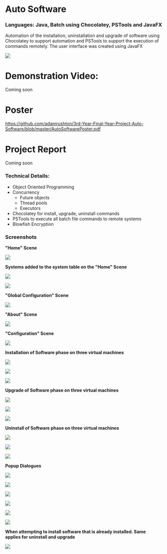 # Auto Software 
### **Languages:** Java, Batch using Chocolatey, PSTools and JavaFX
Automation of the installation, uninstallation and upgrade of software using Chocolatey to support automation and PSTools to support the execution of commands remotely.
The user interface was created using JavaFX

![](images/icon.png)

# Demonstration Video:
Coming soon

# Poster
https://github.com/adamrushton/3rd-Year-Final-Year-Project-Auto-Software/blob/master/AutoSoftwarePoster.pdf

# Project Report
Coming soon

### **Technical Details:**
- Object Oriented Programming
- Concurrency
	- Future objects
	- Thread pools
	- Executors
- Chocolatey for install, upgrade, uninstall commands
- PSTools to execute all batch file commands to remote systems
- Blowfish Encryption

### **Screenshots**

**"Home" Scene**

![](images/HomeScene.png)

**Systems added to the system table on the "Home" Scene**

![](images/SystemStatus1.png)

![](images/SystemStatus2.png)

**"Global Configuration" Scene**

![](images/GlobalConfigurationScene.png)

**"About" Scene**

![](images/AboutScene.png)

**"Configuration" Scene**

![](images/ConfigureScene.png)

**Installation of Software phase on three virtual machines**

![](images/ConfigurationInstall.png)

![](images/ConfigurationInstall2.png)

![](images/ConfigurationInstallFinished.png)

**Upgrade of Software phase on three virtual machines**

![](images/ConfigurationUpgrade.png)

![](images/ConfigurationUpgrade2.png)

![](images/ConfigurationUpgradeFinished.png)


**Uninstall of Software phase on three virtual machines**

![](images/ConfigurationUninstall.png)

![](images/ConfigurationUninstall2.png)

![](images/ConfigurationUninstallFinished.png)

**Popup Dialogues**

![](images/InvalidIP.png)

![](images/IPAlreadyExists.png)

![](images/ConfigureSystemsNotReady.png)

![](images/NoSystemsLoaded.png)

![](images/CloseApplicationDuringPhase.png)

![](images/AllSystemsGoOffline.png)

**When attempting to install software that is already installed. Same applies for uninstall and upgrade**

![](images/ConfigurationAlreadyInstalled.png)

